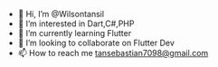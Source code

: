 - 👋 Hi, I’m @Wilsontansil
- 👀 I’m interested in Dart,C#,PHP
- 🌱 I’m currently learning Flutter
- 💞️ I’m looking to collaborate on Flutter Dev
- 📫 How to reach me tansebastian7098@gmail.com

<!---
Wilsontansil/Wilsontansil is a ✨ special ✨ repository because its `README.md` (this file) appears on your GitHub profile.
You can click the Preview link to take a look at your changes.
--->
